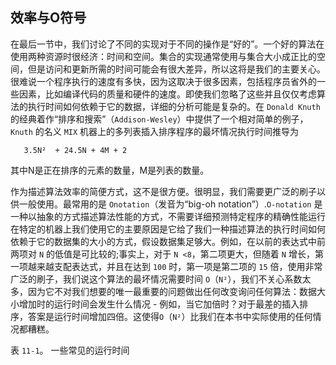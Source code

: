 ## 效率与Ο符号

在最后一节中，我们讨论了不同的实现对于不同的操作是“好的”。一个好的算法在使用两种资源时很经济：时间和空间。集合的实现通常使用与集合大小成正比的空间，但是访问和更新所需的时间可能会有很大差异，所以这将是我们的主要关心。很难说一个程序执行的速度有多快，因为这取决于很多因素，包括程序员省外的一些因素，比如编译代码的质量和硬件的速度。即使我们忽略了这些并且仅仅考虑算法的执行时间如何依赖于它的数据，详细的分析可能是复杂的。在 `Donald Knuth` 的经典着作“排序和搜索”（`Addison-Wesley`）中提供了一个相对简单的例子， `Knuth` 的名义 `MIX` 机器上的多列表插入排序程序的最坏情况执行时间推导为

```
   3.5N²  + 24.5N + 4M + 2
```

其中N是正在排序的元素的数量，M是列表的数量。

作为描述算法效率的简便方式，这不是很方便。很明显，我们需要更广泛的刷子以供一般使用。最常用的是 `Onotation`（发音为“big-oh notation”）.`O-notation` 是一种以抽象的方式描述算法性能的方式，不需要详细预测特定程序的精确性能运行在特定的机器上我们使用它的主要原因是它给了我们一种描述算法的执行时间如何依赖于它的数据集的大小的方式，假设数据集足够大。例如，在以前的表达式中前两项对 `N` 的低值是可比较的;事实上，对于 `N <8`，第二项更大，但随着 `N` 增长，第一项越来越支配表达式，并且在达到 `100` 时，第一项是第二项的 `15` 倍，使用非常广泛的刷子，我们说这个算法的最坏情况需要时间 `O`（`N²`），我们不关心系数太多，因为它不对我们想要的唯一最重要的问题做出任何改变询问任何算法：数据大小增加时的运行时间会发生什么情况 - 例如，当它加倍时？对于最差的插入排序，答案是运行时间增加四倍。这使得`O`（`N²`）比我们在本书中实际使用的任何情况都糟糕。

表 `11-1`。 一些常见的运行时间

































